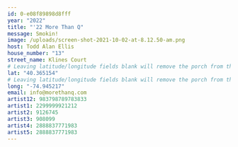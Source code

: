 ```yaml
---
id: 0-e08f89898d8fff
year: "2022"
title: "'22 More Than Q"
message: Smokin!
image: /uploads/screen-shot-2021-10-02-at-8.12.50-am.png
host: Todd Alan Ellis
house_number: "13"
street_name: Klines Court
# Leaving latitude/longitude fields blank will remove the porch from the Porchfest map.
lat: "40.365154"
# Leaving latitude/longitude fields blank will remove the porch from the Porchfest map.
long: "-74.945217"
email: info@morethanq.com
artist12: 983798789783833
artist1: 2299999921212
artist2: 9126745
artist3: 908099
artist4: 2888837771983
artist5: 2888837771983
---
```

